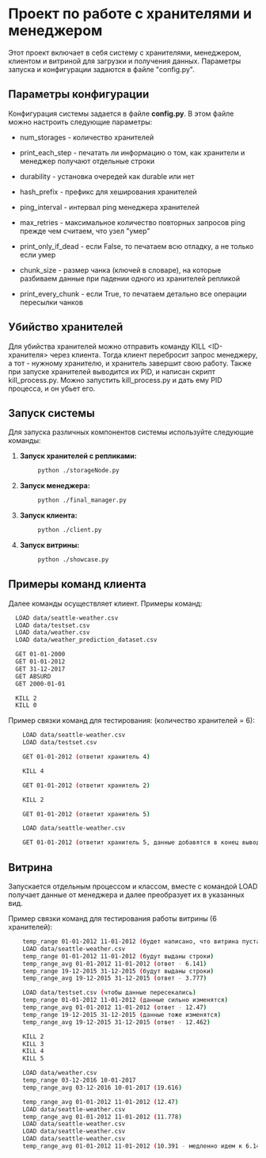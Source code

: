 # Проект по работе с хранителями и менеджером

Этот проект включает в себя систему с хранителями, менеджером, клиентом и витриной для загрузки и получения данных. Параметры запуска и конфигурации задаются в файле "config.py".

## Параметры конфигурации

Конфигурация системы задается в файле **config.py**. В этом файле можно настроить следующие параметры:

- num_storages - количество хранителей
- print_each_step - печатать ли информацию о том, как хранители и менеджер получают отдельные строки
- durability - установка очередей как durable или нет

- hash_prefix - префикс для хеширования хранителей
- ping_interval - интервал ping менеджера хранителей
- max_retries - максимальное количество повторных запросов ping прежде чем считаем, что узел "умер"
- print_only_if_dead - если False, то печатаем всю отладку, а не только если умер

- chunk_size - размер чанка (ключей в словаре), на которые разбиваем данные при падении одного из хранителей репликой
- print_every_chunk - если True, то печатаем детально все операции пересылки чанков

## Убийство хранителей

Для убийства хранителей можно отправить команду KILL <ID-хранителя> через клиента. Тогда клиент перебросит запрос менеджеру, а тот - нужному хранителю, и хранитель
завершит свою работу. Также при запуске хранителей выводится их PID, и написан скрипт kill_process.py. Можно запустить kill_process.py и дать ему PID процесса, и он убьет его.


## Запуск системы

Для запуска различных компонентов системы используйте следующие команды:

1. **Запуск хранителей с репликами:**
   ```bash
        python ./storageNode.py
   ```

2. **Запуск менеджера:**
   ```bash
        python ./final_manager.py
   ```

3. **Запуск клиента:**
   ```bash
        python ./client.py
   ```

4. **Запуск витрины:**
   ```bash
        python ./showcase.py
   ```
   
## Примеры команд клиента
Далее команды осуществляет клиент. Примеры команд:
  ```bash
    LOAD data/seattle-weather.csv
    LOAD data/testset.csv
    LOAD data/weather.csv
    LOAD data/weather_prediction_dataset.csv

    GET 01-01-2000
    GET 01-01-2012
    GET 31-12-2017
    GET ABSURD
    GET 2000-01-01

    KILL 2
    KILL 0
  ```

Пример связки команд для тестирования: (количество хранителей = 6):

```bash
    LOAD data/seattle-weather.csv
    LOAD data/testset.csv

    GET 01-01-2012 (ответит хранитель 4)

    KILL 4

    GET 01-01-2012 (ответит хранитель 2)

    KILL 2

    GET 01-01-2012 (ответит хранитель 5)

    LOAD data/seattle-weather.csv

    GET 01-01-2012 (ответит хранитель 5, данные добавятся в конец вывода)
  ```

## Витрина
Запускается отдельным процессом и классом, вместе с командой LOAD получает данные от менеджера и далее преобразует их в указанных вид.

Пример связки команд для тестирования работы витрины (6 хранителей):

```bash
    temp_range 01-01-2012 11-01-2012 (будет написано, что витрина пустая)
    LOAD data/seattle-weather.csv
    temp_range 01-01-2012 11-01-2012 (будут выданы строки)
    temp_range_avg 01-01-2012 11-01-2012 (ответ - 6.141)
    temp_range 19-12-2015 31-12-2015 (будут выданы строки)
    temp_range_avg 19-12-2015 31-12-2015 (ответ - 3.777)

    LOAD data/testset.csv (чтобы данные пересекались)
    temp_range 01-01-2012 11-01-2012 (данные сильно изменятся)
    temp_range_avg 01-01-2012 11-01-2012 (ответ - 12.47)
    temp_range 19-12-2015 31-12-2015 (данные тоже изменятся)
    temp_range_avg 19-12-2015 31-12-2015 (ответ - 12.462)

    KILL 2
    KILL 3
    KILL 4
    KILL 5

    LOAD data/weather.csv
    temp_range 03-12-2016 10-01-2017
    temp_range_avg 03-12-2016 10-01-2017 (19.616)

    temp_range_avg 01-01-2012 11-01-2012 (12.47)
    LOAD data/seattle-weather.csv
    temp_range_avg 01-01-2012 11-01-2012 (11.778)
    LOAD data/seattle-weather.csv
    LOAD data/seattle-weather.csv
    LOAD data/seattle-weather.csv
    temp_range_avg 01-01-2012 11-01-2012 (10.391 - медленно идем к 6.141, что было раньше, плотность данных ниже, чем в testset.csv, поэтому так медленно)
```



